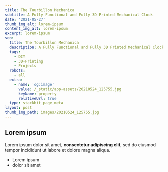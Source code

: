 ```yaml
---
title: The Tourbillon Mechanica
subtitle: A Fully Functional and Fully 3D Printed Mechanical Clock
date: '2021-05-27'
thumb_img_alt: lorem-ipsum
content_img_alt: lorem-ipsum
excerpt: lorem-ipsum
seo:
  title: The Tourbillon Mechanica
  description: A Fully Functional and Fully 3D Printed Mechanical Clock
  tags:
    - DIY
    - 3D-Printing
    - Projects
  robots:
    - all
  extra:
    - name: 'og:image'
      value: /_static/app-assets/20210524_125755.jpg
      keyName: property
      relativeUrl: true
  type: stackbit_page_meta
layout: post
thumb_img_path: images/20210524_125755.jpg
---
```

## Lorem ipsum

Lorem ipsum dolor sit amet, **consectetur adipiscing elit**, sed do eiusmod tempor incididunt ut labore et dolore magna aliqua.

- Lorem ipsum
- dolor sit amet